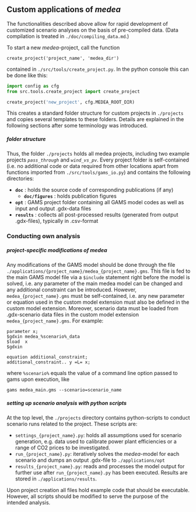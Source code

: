 ## Custom applications of _medea_
The functionalities described above allow for rapid development of customized scenario analyses on the basis of 
pre-compiled data. (Data compilation is treated in `./doc/compiling_data.md`.)

To start a new _medea_-project, call the function
```
create_project('project_name', 'medea_dir')
```
contained in `./src/tools/create_project.py`. In the python console this can be done like this:
```python
import config as cfg
from src.tools.create_project import create_project

create_project('new_project', cfg.MEDEA_ROOT_DIR)
```
This creates a standard folder structure for custom projects in `./projects` and copies several templates to these 
folders. 
Details are explained in the following sections after some terminology was introduced.

##### folder structure
Thus, the folder `./projects` holds all medea projects, including two example projects  _`pass_through`_ 
and _`wind_vs_pv`_. 
Every project folder is self-contained (i.e. no additional code or data required from other locations apart from 
functions imported from `./src/tools/gams_io.py`) and contains the following directories:
*   **`doc`** : holds the source code of corresponding publications (if any)
    * **`doc/figures`** : holds publication figures
* **`opt`** : GAMS project folder containing all GAMS model codes as well as input and output .gdx-data files
* **`results`** : collects all post-processed results (generated from output .gdx-files), typically in .csv-format

### Conducting own analysis
##### project-specific modifications of _medea_
Any modifications of the GAMS model should be done through the file 
`./applications/{project_name}/medea_{project_name}.gms`. This file is fed to the main GAMS model file via a `$include`
statement right before the model is solved, i.e. any parameter of the main medea model can be changed and any additional 
constraint can be introduced.
However, `medea_{project_name}.gms` must be self-contained, i.e. any new parameter or equation used in the custom 
model extension must also be defined in the custom model extension. Moreover, scenario data must be loaded from 
.gdx-scenario data files in the custom model extension `medea_{project_name}.gms`. For example:
```
parameter x; 
$gdxin medea_%scenario%_data
$load  x
$gdxin

equation additional_constraint;
additional_constraint.. y =L= x;
```
where `%scenario%` equals the value of a command line option passed to gams upon execution, like
```
gams medea_main.gms --scenario=scenario_name
```

##### setting up scenario analysis with python scripts
At the top level, the `./projects` directory contains python-scripts to conduct scenario runs related to the 
project. These scripts are:
*   `settings_{project_name}.py`: holds all assumptions used for scenario generation, e.g. data used to calibrate 
power plant efficiencies or a range of CO2 prices to be investigated.
*  `run_{project_name}.py`: iteratively solves the _medea_-model for each scenario and dumps an output .gdx-file to
`./applications/opt`   
*  `results_{project_name}.py`: reads and processes the model output for further use after `run_{project_name}.py` 
has been executed. Results are stored in `./applications/results`.

Upon project creation all files hold example code that should be executable.
However, all scripts should be modified to serve the purpose of the intended analysis.